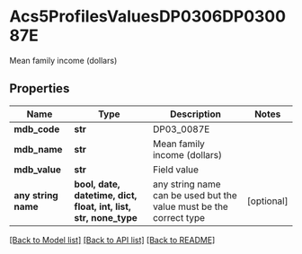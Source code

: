 # Acs5ProfilesValuesDP0306DP030087E

Mean family income (dollars)

## Properties
Name | Type | Description | Notes
------------ | ------------- | ------------- | -------------
**mdb_code** | **str** | DP03_0087E | 
**mdb_name** | **str** | Mean family income (dollars) | 
**mdb_value** | **str** | Field value | 
**any string name** | **bool, date, datetime, dict, float, int, list, str, none_type** | any string name can be used but the value must be the correct type | [optional]

[[Back to Model list]](../README.md#documentation-for-models) [[Back to API list]](../README.md#documentation-for-api-endpoints) [[Back to README]](../README.md)


